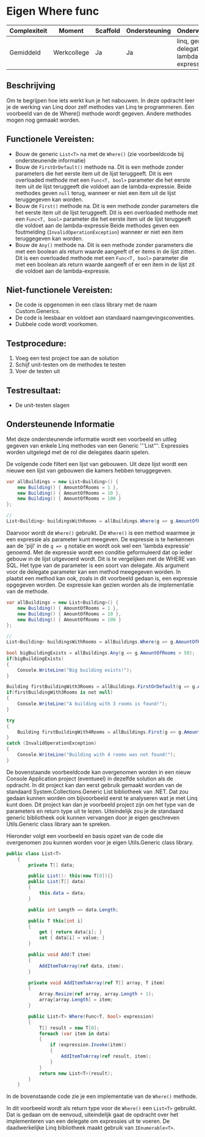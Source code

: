# Eigen Where func



| **Complexiteit** | **Moment**   | **Scaffold** | **Ondersteuning** | **Onderwerpen**                       |
|------------------|--------------|--------------|------------------|---------------------------------------|
| Gemiddeld        | Werkcollege      | Ja          | Ja               | linq, generics, delegates, lambda expressies      |


## Beschrijving  
Om te begrijpen hoe iets werkt kun je het nabouwen. In deze opdracht leer je de werking van Linq door zelf methodes van Linq te programmeren. Een voorbeeld van de de Where() methode wordt gegeven. Andere methodes mogen nog gemaakt worden.

## Functionele Vereisten: 
- Bouw de generic ```List<T>``` na met de ```Where()``` (zie voorbeeldcode bij ondersteunende informatie)
- Bouw de ```FirstOrDefault()``` methode na.
	Dit is een methode zonder parameters die het eerste item uit de lijst teruggeeft.
	Dit is een overloaded methode met een ```Func<T, bool>``` parameter die het eerste item uit de lijst teruggeeft die voldoet aan de lambda-expressie.
	Beide methodes geven ```null``` terug, wanneer er niet een item uit de lijst teruggegeven kan worden.
- Bouw de ```First()``` methode na.
	Dit is een methode zonder parameters die het eerste item uit de lijst teruggeeft.
	Dit is een overloaded methode met een ```Func<T, bool>``` parameter die het eerste item uit de lijst teruggeeft die voldoet aan de lambda-expressie
	Beide methodes geven een foutmelding (```InvalidOperationException```) wanneer er niet een item teruggegeven kan worden.
- Bouw de ```Any()``` methode na.
	Dit is een methode zonder parameters die met een boolean als return waarde aangeeft of er items in de lijst zitten.
	Dit is een overloaded methode met een ```Func<T, bool>``` parameter die met een boolean als return waarde aangeeft of er een item in de lijst zit die voldoet aan de lambda-expressie.


## Niet-functionele Vereisten: 
- De code is opgenomen in een class library met de naam Custom.Generics.
- De code is leesbaar en voldoet aan standaard naamgevingsconventies.
- Dubbele code wordt voorkomen.

## Testprocedure: 
1. Voeg een test project toe aan de solution
2. Schijf unit-testen om de methodes te testen
3. Voer de testen uit

## Testresultaat:  
- De unit-testen slagen

## Ondersteunende Informatie

Met deze ondersteunende informatie wordt een voorbeeld en uitleg gegeven van enkele Linq methodes van een Generic '''List<T>'''. Expressies worden uitgelegd met de rol die delegates daarin spelen.

De volgende code filtert een lijst van gebouwen. Uit deze lijst wordt een nieuwe een lijst van gebouwen die kamers hebben teruggegeven. 

```csharp
var allBuildings = new List<Building>() { 
    new Building() { AmountOfRooms = 1 }, 
    new Building() { AmountOfRooms = 10 }, 
    new Building() { AmountOfRooms = 100 } 
};

//
List<Building> buildingsWithRooms = allBuildings.Where(g => g.AmountOfRooms > 0).ToList();
```

Daarvoor wordt de ```Where()``` gebruikt. De ```Where()``` is een method waarmee je een expressie als parameter kunt meegeven. De expressie is te herkennen aan de 'pijl' in de ```g => g``` notatie en wordt ook wel een 'lambda expressie' genoemd. Met de expressie wordt een conditie geformuleerd dat op ieder gebouw in de lijst uitgevoerd wordt. Dit is te vergelijken met de WHERE van SQL. Het type van de parameter is een soort van delegate. Als argument voor de delegate parameter kan een method meegegeven worden. In plaatst een method kan ook, zoals in dit voorbeeld gedaan is, een expressie opgegeven worden. De expressie kan gezien worden als de implementatie van de methode.


```csharp
var allBuildings = new List<Building>() { 
    new Building() { AmountOfRooms = 1 }, 
    new Building() { AmountOfRooms = 10 }, 
    new Building() { AmountOfRooms = 100 } 
};

//
List<Building> buildingsWithRooms = allBuildings.Where(g => g.AmountOfRooms > 0).ToList();

bool bigBuildingExists = allBuildings.Any(g => g.AmountOfRooms > 50);
if(bigBuildingExists)
{
    Console.WriteLine("Big building exists!");
}

Building firstBuildingWith3Rooms = allBuildings.FirstOrDefault(g => g.AmountOfRooms == 3);
if(firstBuildingWith3Rooms is not null)
{
    Console.WriteLine("A building with 3 rooms is found!");
}

try
{
    Building firstBuildingWith4Rooms = allBuildings.First(g => g.AmountOfRooms == 4);
}
catch (InvalidOperationException)
{
    Console.WriteLine("Building with 4 rooms was not found!");
}
```

De bovenstaande voorbeeldcode kan overgenomen worden in een nieuw Console Application project (eventueel) in dezelfde solution als de opdracht. In dit project kan dan eerst gebruik gemaakt worden van de standaard System.Collections.Generic List<T> bibliotheek van .NET. Dat zou gedaan kunnen worden om bijvoorbeeld eerst te analyseren wat je met Linq kunt doen. Dit project kan dan je voorbeeld project zijn om het type van de parameters en return type uit te lezen. Uiteindelijk zou je de standaard generic bibliotheek ook kunnen vervangen door je eigen geschreven Utils.Generic class library aan te spreken.

Hieronder volgt een voorbeeld en basis opzet van de code die overgenomen zou kunnen worden voor je eigen Utils.Generic class library.


```csharp
public class List<T>
    {
        private T[] data;

        public List(): this(new T[0]){}
        public List(T[] data)
        {
            this.data = data;
        }

        public int Length => data.Length;

        public T this[int i]
        {
            get { return data[i]; }
            set { data[i] = value; }
        }

        public void Add(T item)
        {
            AddItemToArray(ref data, item);
        }

        private void AddItemToArray(ref T[] array, T item)
        {
            Array.Resize(ref array, array.Length + 1);
            array[array.Length] = item;
        }

        public List<T> Where(Func<T, bool> expression) 
        {
            T[] result = new T[0];
            foreach (var item in data)
            {
                if (expression.Invoke(item))
                {
                    AddItemToArray(ref result, item);
                }
            }
            return new List<T>(result);
        }
    }
```

In de bovenstaande code zie je een implementatie van de ```Where()``` methode. 



In dit voorbeeld wordt als return type voor de ```Where()``` een ```List<T>``` gebruikt. Dat is gedaan om de eenvoud, uiteindelijk gaat de opdracht over het implementeren van een delegate om expressies uit te voeren. De daadwerkelijke Linq bibliotheek maakt gebruik van ```IEnumerable<T>```.




